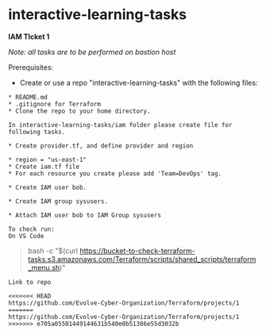# interactive-learning-tasks

**IAM TIcket 1**


_Note: all tasks are to be performed on bastion host_

Prerequisites:
* Create or use a repo "interactive-learning-tasks" with the following files:
`````
* README.md
* .gitignore for Terraform
* Clone the repo to your home directory.

In interactive-learning-tasks/iam folder please create file for following tasks.

* Create provider.tf, and define provider and region

* region = "us-east-1"
* Create iam.tf file
* For each resource you create please add 'Team=DevOps' tag.

* Create IAM user bob.

* Create IAM group sysusers.

* Attach IAM user bob to IAM Group sysusers

To check run:
On VS Code
```````````
> bash -c "$(curl https://bucket-to-check-terraform-tasks.s3.amazonaws.com/Terraform/scripts/shared_scripts/terraform_menu.sh)"

``````````
Link to repo

<<<<<<< HEAD
https://github.com/Evolve-Cyber-Organization/Terraform/projects/1
=======
https://github.com/Evolve-Cyber-Organization/Terraform/projects/1
>>>>>>> e705a05501449144631b540e0b51386e55d3032b
